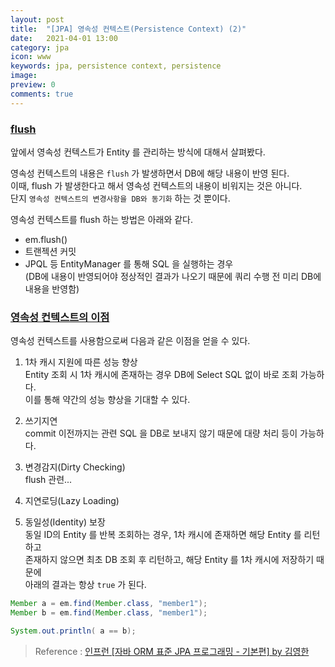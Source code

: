 ```yaml
---
layout: post
title:  "[JPA] 영속성 컨텍스트(Persistence Context) (2)"
date:   2021-04-01 13:00
category: jpa
icon: www
keywords: jpa, persistence context, persistence
image: 
preview: 0
comments: true
---
```


### <u>flush</u>
앞에서 영속성 컨텍스트가 Entity 를 관리하는 방식에 대해서 살펴봤다.<br>

영속성 컨텍스트의 내용은 `flush` 가 발생하면서 DB에 해당 내용이 반영 된다.<br>
이때, flush 가 발생한다고 해서 영속성 컨텍스트의 내용이 비워지는 것은 아니다.<br>
단지 `영속성 컨텍스트의 변경사항을 DB와 동기화` 하는 것 뿐이다.<br>

영속성 컨텍스트를 flush 하는 방법은 아래와 같다.
- em.flush()
- 트랜젝션 커밋
- JPQL 등 EntityManager 를 통해 SQL 을 실행하는 경우<br>
(DB에 내용이 반영되어야 정상적인 결과가 나오기 때문에 쿼리 수행 전 미리 DB에 내용을 반영함)



### <u>영속성 컨텍스트의 이점</u>

영속성 컨텍스트를 사용함으로써 다음과 같은 이점을 얻을 수 있다.

1. 1차 캐시 지원에 따른 성능 향상<br>
Entity 조회 시 1차 캐시에 존재하는 경우 DB에 Select SQL 없이 바로 조회 가능하다.<br>
이를 통해 약간의 성능 향상을 기대할 수 있다.

2. 쓰기지연<br>
commit 이전까지는 관련 SQL 을 DB로 보내지 않기 때문에 대량 처리 등이 가능하다.

3. 변경감지(Dirty Checking)<br>
flush 관련...

4. 지연로딩(Lazy Loading)<br>

5. 동일성(Identity) 보장<br>
동일 ID의 Entity 를 반복 조회하는 경우, 1차 캐시에 존재하면 해당 Entity 를 리턴하고<br>
존재하지 않으면 최초 DB 조회 후 리턴하고, 해당 Entity 를 1차 캐시에 저장하기 때문에<br>
아래의 결과는 항상 `true` 가 된다.

```java
Member a = em.find(Member.class, "member1");
Member b = em.find(Member.class, "member1");

System.out.println( a == b);
```

> Reference : <a href="https://www.inflearn.com/course/ORM-JPA-Basic/dashboard">인프런 [자바 ORM 표준 JPA 프로그래밍 - 기본편] by 김영한</a>